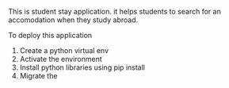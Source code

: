 This is student stay application. it helps students to search for an accomodation when they study abroad.

To deploy this application
1. Create a python virtual env
2. Activate the environment
3. Install python libraries using pip install
4. Migrate the 